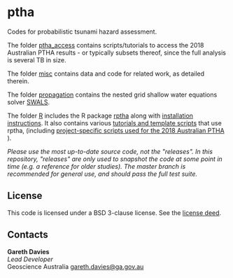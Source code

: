 # ptha
Codes for probabilistic tsunami hazard assessment. 

The folder [ptha_access](ptha_access) contains scripts/tutorials to access the
2018 Australian PTHA results - or typically subsets thereof, since the full
analysis is several TB in size.

The folder [misc](misc) contains data and code for related work, as detailed therein.

The folder [propagation](propagation) contains the nested grid shallow water equations solver [SWALS](./propagation/SWALS/).

The folder [R](R) includes the R package [rptha](R/rptha) along with
[installation instructions](R/README.md). It also contains various 
[tutorials and template scripts](R/examples) that use
rptha, (including 
[project-specific scripts used for the 2018 Australian PTHA](R/examples/austptha_template/) ).

*Please use the most up-to-date source code, not the "releases".  In this
repository, "releases" are only used to snapshot the code at some point in time
(e.g. a reference for older studies). The master branch is recommended for general
use, and should pass the full test suite.*


## License

This code is licensed under a BSD 3-clause license. See the [license deed](LICENSE).

## Contacts

**Gareth Davies**  
*Lead Developer*  
Geoscience Australia
<gareth.davies@ga.gov.au>
